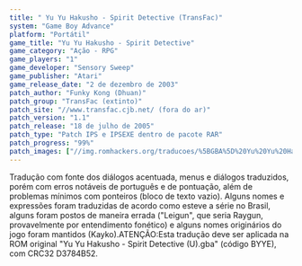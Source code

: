 ```yaml
---
title: " Yu Yu Hakusho - Spirit Detective (TransFac)"
system: "Game Boy Advance"
platform: "Portátil"
game_title: "Yu Yu Hakusho - Spirit Detective"
game_category: "Ação - RPG"
game_players: "1"
game_developer: "Sensory Sweep"
game_publisher: "Atari"
game_release_date: "2 de dezembro de 2003"
patch_author: "Funky Kong (Dhuan)"
patch_group: "TransFac (extinto)"
patch_site: "//www.transfac.cjb.net/ (fora do ar)"
patch_version: "1.1"
patch_release: "18 de julho de 2005"
patch_type: "Patch IPS e IPSEXE dentro de pacote RAR"
patch_progress: "99%"
patch_images: ["//img.romhackers.org/traducoes/%5BGBA%5D%20Yu%20Yu%20Hakusho%20-%20Spirit%20Detective%20-%20TransFac%20-%201.png","//img.romhackers.org/traducoes/%5BGBA%5D%20Yu%20Yu%20Hakusho%20-%20Spirit%20Detective%20-%20TransFac%20-%202.png","//img.romhackers.org/traducoes/%5BGBA%5D%20Yu%20Yu%20Hakusho%20-%20Spirit%20Detective%20-%20TransFac%20-%203.png"]
---
```

Tradução com fonte dos diálogos acentuada, menus e diálogos traduzidos, porém com erros notáveis de português e de pontuação, além de problemas mínimos com ponteiros (bloco de texto vazio). Alguns nomes e expressões foram traduzidas de acordo como esteve a série no Brasil, alguns foram postos de maneira errada ("Leigun", que seria Raygun, provavelmente por entendimento fonético) e alguns nomes originários do jogo foram mantidos (Kayko).ATENÇÃO:Esta tradução deve ser aplicada na ROM original "Yu Yu Hakusho - Spirit Detective (U).gba" (código BYYE), com CRC32 D3784B52.
